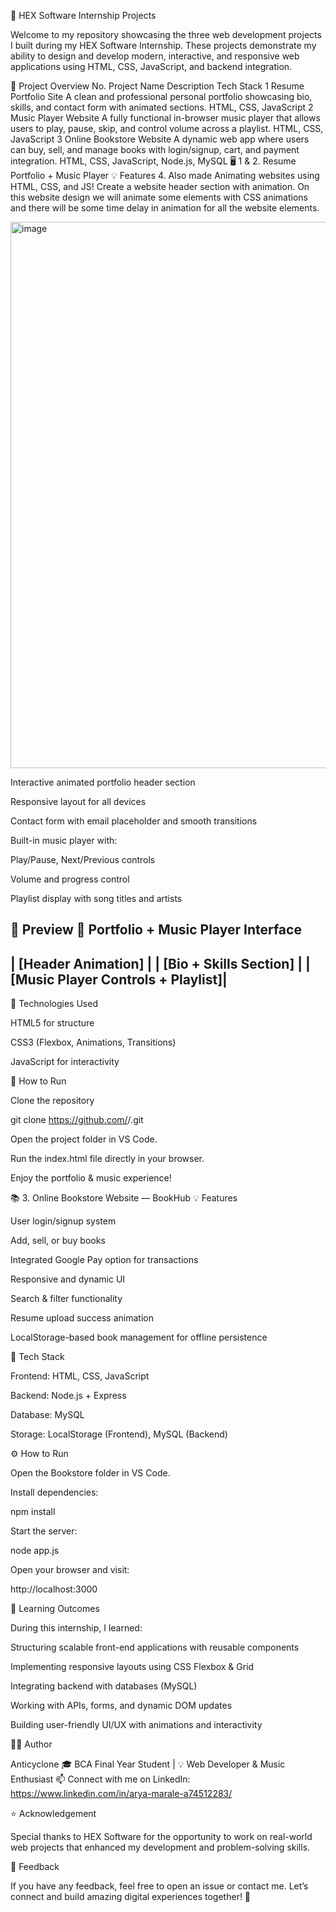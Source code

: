 🧠 HEX Software Internship Projects

Welcome to my repository showcasing the three web development projects I built during my HEX Software Internship.
These projects demonstrate my ability to design and develop modern, interactive, and responsive web applications using HTML, CSS, JavaScript, and backend integration.

📁 Project Overview
No.	Project Name	Description	Tech Stack
1	Resume Portfolio Site	A clean and professional personal portfolio showcasing bio, skills, and contact form with animated sections.	HTML, CSS, JavaScript
2	Music Player Website	A fully functional in-browser music player that allows users to play, pause, skip, and control volume across a playlist.	HTML, CSS, JavaScript
3	Online Bookstore Website	A dynamic web app where users can buy, sell, and manage books with login/signup, cart, and payment integration.	HTML, CSS, JavaScript, Node.js, MySQL
🖥️ 1 & 2. Resume Portfolio + Music Player
💡 Features
4. Also made Animating websites using HTML, CSS, and JS!
Create a website header section with animation. On this website
design we will animate some elements with CSS animations and
there will be some time delay in animation for all the website
elements.

<img width="1874" height="874" alt="image" src="https://github.com/user-attachments/assets/6b8384cd-f5a1-44b3-aa3b-8e7ca62ce670" />



Interactive animated portfolio header section

Responsive layout for all devices

Contact form with email placeholder and smooth transitions

Built-in music player with:

Play/Pause, Next/Previous controls

Volume and progress control

Playlist display with song titles and artists

📸 Preview
🎨 Portfolio + Music Player Interface
-------------------------------------
| [Header Animation]                |
| [Bio + Skills Section]            |
| [Music Player Controls + Playlist]|
-------------------------------------

🧩 Technologies Used

HTML5 for structure

CSS3 (Flexbox, Animations, Transitions)

JavaScript for interactivity

🚀 How to Run

Clone the repository

git clone https://github.com/<your-username>/<repo-name>.git


Open the project folder in VS Code.

Run the index.html file directly in your browser.

Enjoy the portfolio & music experience!

📚 3. Online Bookstore Website — BookHub
💡 Features

User login/signup system

Add, sell, or buy books

Integrated Google Pay option for transactions

Responsive and dynamic UI

Search & filter functionality

Resume upload success animation

LocalStorage-based book management for offline persistence

🧩 Tech Stack

Frontend: HTML, CSS, JavaScript

Backend: Node.js + Express

Database: MySQL

Storage: LocalStorage (Frontend), MySQL (Backend)

⚙️ How to Run

Open the Bookstore folder in VS Code.

Install dependencies:

npm install


Start the server:

node app.js


Open your browser and visit:

http://localhost:3000

🌈 Learning Outcomes

During this internship, I learned:

Structuring scalable front-end applications with reusable components

Implementing responsive layouts using CSS Flexbox & Grid

Integrating backend with databases (MySQL)

Working with APIs, forms, and dynamic DOM updates

Building user-friendly UI/UX with animations and interactivity

🧑‍💻 Author

Anticyclone
🎓 BCA Final Year Student | 💡 Web Developer & Music Enthusiast
📫 Connect with me on LinkedIn: https://www.linkedin.com/in/arya-marale-a74512283/

⭐ Acknowledgement

Special thanks to HEX Software for the opportunity to work on real-world web projects that enhanced my development and problem-solving skills.

💬 Feedback

If you have any feedback, feel free to open an issue or contact me.
Let’s connect and build amazing digital experiences together! 🚀
